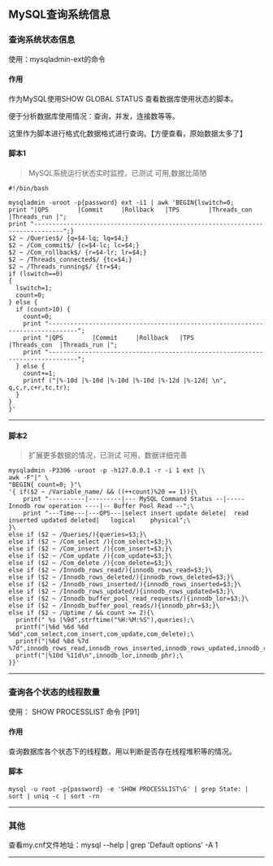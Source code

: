 ## MySQL查询系统信息

### 查询系统状态信息

使用：mysqladmin-ext的命令

#### 作用

作为MySQL使用SHOW GLOBAL STATUS 查看数据库使用状态的脚本。

便于分析数据库使用情况：查询，并发，连接数等等。

这里作为脚本进行格式化数据格式进行查询。【方便查看，原始数据太多了】

#### 脚本1

> MySQL系统运行状态实时监控，已测试 可用,数据比简陋

```shell
#!/bin/bash

mysqladmin -uroot -p{password} ext -i1 | awk 'BEGIN{lswitch=0;
print "|QPS        |Commit     |Rollback   |TPS        |Threads_con  |Threads_run |";
print "------------------------------------------------------------------------------";}
$2 ~ /Queries$/ {q=$4-lq; lq=$4;}
$2 ~ /Com_commit$/ {c=$4-lc; lc=$4;}
$2 ~ /Com_rollback$/ {r=$4-lr; lr=$4;}
$2 ~ /Threads_connected$/ {tc=$4;}
$2 ~ /Threads_running$/ {tr=$4;
if (lswitch==0)
{
  lswitch=1;
  count=0;
} else {
  if (count>10) {
    count=0;
    print "------------------------------------------------------------------------------";
    print "|QPS        |Commit     |Rollback   |TPS        |Threads_con  |Threads_run |";
    print "------------------------------------------------------------------------------";
  } else {
    count+=1;
    printf ("|%-10d |%-10d |%-10d |%-10d |%-12d |%-12d| \n", q,c,r,c+r,tc,tr);
  }
}
}'
```

---

#### 脚本2

> 扩展更多数据的情况，已测试 可用，数据详细完善

```shell
mysqladmin -P3306 -uroot -p -h127.0.0.1 -r -i 1 ext |\
awk -F"|" \
"BEGIN{ count=0; }"\
'{ if($2 ~ /Variable_name/ && ((++count)%20 == 1)){\
    print "----------|---------|--- MySQL Command Status --|----- Innodb row operation ----|-- Buffer Pool Read --";\
    print "---Time---|---QPS---|select insert update delete|  read inserted updated deleted|   logical    physical";\
}\
else if ($2 ~ /Queries/){queries=$3;}\
else if ($2 ~ /Com_select /){com_select=$3;}\
else if ($2 ~ /Com_insert /){com_insert=$3;}\
else if ($2 ~ /Com_update /){com_update=$3;}\
else if ($2 ~ /Com_delete /){com_delete=$3;}\
else if ($2 ~ /Innodb_rows_read/){innodb_rows_read=$3;}\
else if ($2 ~ /Innodb_rows_deleted/){innodb_rows_deleted=$3;}\
else if ($2 ~ /Innodb_rows_inserted/){innodb_rows_inserted=$3;}\
else if ($2 ~ /Innodb_rows_updated/){innodb_rows_updated=$3;}\
else if ($2 ~ /Innodb_buffer_pool_read_requests/){innodb_lor=$3;}\
else if ($2 ~ /Innodb_buffer_pool_reads/){innodb_phr=$3;}\
else if ($2 ~ /Uptime / && count >= 2){\
  printf(" %s |%9d",strftime("%H:%M:%S"),queries);\
  printf("|%6d %6d %6d %6d",com_select,com_insert,com_update,com_delete);\
  printf("|%6d %8d %7d %7d",innodb_rows_read,innodb_rows_inserted,innodb_rows_updated,innodb_rows_deleted);\
  printf("|%10d %11d\n",innodb_lor,innodb_phr);\
}}'
```

---

### 查询各个状态的线程数量

 使用： SHOW PROCESSLIST 命令 [P91]

#### 作用

查询数据库各个状态下的线程数，用以判断是否存在线程堆积等的情况。

#### 脚本

```shell
mysql -u root -p{password} -e 'SHOW PROCESSLIST\G' | grep State: | sort | uniq -c | sort -rn 
```

---

### 其他

查看my.cnf文件地址：mysql --help | grep 'Default options' -A 1

---

